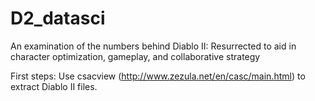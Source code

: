 # D2_datasci
An examination of the numbers behind Diablo II: Resurrected to aid in character optimization, gameplay, and collaborative strategy

First steps: Use csacview (http://www.zezula.net/en/casc/main.html) to extract Diablo II files.
